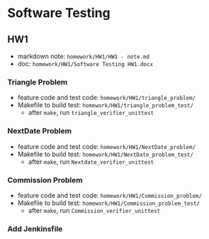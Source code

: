 # Software Testing

## HW1
* markdown note: `homework/HW1/HW1 - note.md`
* doc: `homework/HW1/Software Testing HW1.docx`

### Triangle Problem
* feature code and test code: `homework/HW1/triangle_problem/`
* Makefile to build test: `homework/HW1/triangle_problem_test/`
    * after `make`, run `triangle_verifier_unittest`

### NextDate Problem
* feature code and test code: `homework/HW1/NextDate_problem/`
* Makefile to build test: `homework/HW1/NextDate_problem_test/`
    * after `make`, run `Nextdate_verifier_unittest`

### Commission Problem
* feature code and test code: `homework/HW1/Commission_problem/`
* Makefile to build test: `homework/HW1/Commission_problem_test/`
    * after `make`, run `Commission_verifier_unittest`

### Add Jenkinsfile
